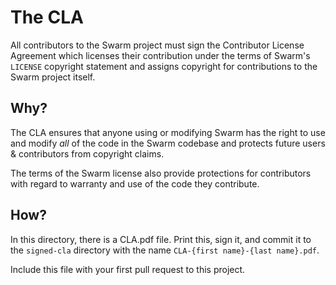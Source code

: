 # The CLA
All contributors to the Swarm project must sign the Contributor License Agreement
which licenses their contribution under the terms of Swarm's `LICENSE` copyright
statement and assigns copyright for contributions to the Swarm project itself.

## Why?
The CLA ensures that anyone using or modifying Swarm has the right to use and
modify _all_ of the code in the Swarm codebase and protects future users &
contributors from copyright claims.

The terms of the Swarm license also provide protections for contributors with regard
to warranty and use of the code they contribute.

## How?
In this directory, there is a CLA.pdf file. Print this, sign it, and commit it to the
`signed-cla` directory with the name `CLA-{first name}-{last name}.pdf`.

Include this file with your first pull request to this project.
